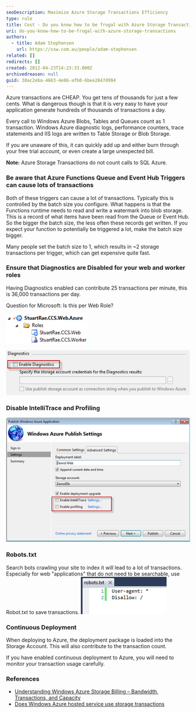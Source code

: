 ```yaml
---
seoDescription: Maximize Azure Storage Transactions Efficiency
type: rule
title: Cost - Do you know how to be frugal with Azure Storage Transactions?
uri: do-you-know-how-to-be-frugal-with-azure-storage-transactions
authors:
  - title: Adam Stephensen
    url: https://ssw.com.au/people/adam-stephensen
related: []
redirects: []
created: 2012-04-23T14:23:33.000Z
archivedreason: null
guid: 38ac2eba-4663-4e86-afb0-6bee2847d994
---
```


Azure transactions are CHEAP. You get tens of thousands for just a few cents. What is dangerous though is that it is very easy to have your application generate hundreds of thousands of transactions a day.

<!--endintro-->

Every call to Windows Azure Blobs, Tables and Queues count as 1 transaction. Windows Azure diagnostic logs, performance counters, trace statements and IIS logs are written to Table Storage or Blob Storage.

If you are unaware of this, it can quickly add up and either burn through your free trial account, or even create a large unexpected bill.

**Note:** Azure Storage Transactions do not count calls to SQL Azure.

### Be aware that Azure Functions Queue and Event Hub Triggers can cause lots of transactions

Both of these triggers can cause a lot of transactions. Typically this is controlled by the batch size you configure. What happens is that the Functions runtime needs to read and write a watermark into blob storage. This is a record of what items have been read from the Queue or Event Hub. So the bigger the batch size, the less often these records get written. If you expect your function to potentially be triggered a lot, make the batch size bigger.

Many people set the batch size to 1, which results in ~2 storage transactions per trigger, which can get expensive quite fast.

### Ensure that Diagnostics are Disabled for your web and worker roles

Having Diagnostics enabled can contribute 25 transactions per minute, this is 36,000 transactions per day.

Question for Microsoft: Is this per Web Role?

![Figure: Check the properties of your web and worker role configuration files](azure-check-properties.jpg)

![Figure: Disable diagnostics](azure-disable-diagnostics.jpg)

### Disable IntelliTrace and Profiling

![Figure: When publishing, ensure that IntelliTrace and Profiling are both disabled](azure-publishing-settings.jpg)

### Robots.txt

Search bots crawling your site to index it will lead to a lot of transactions. Especially for web "applications" that do not need to be searchable, use Robot.txt to save transactions.
![Figure: Place robots.txt in the root of your site to control search engine indexing](azure-robots.jpg)

### Continuous Deployment

When deploying to Azure, the deployment package is loaded into the Storage Account. This will also contribute to the transaction count.

If you have enabled continuous deployment to Azure, you will need to monitor your transaction usage carefully.

### References

- [Understanding Windows Azure Storage Billing – Bandwidth, Transactions, and Capacity](https://technet2.github.io/Wiki/blogs/windowsazurestorage/understanding-windows-azure-storage-billing-bandwidth-transactions-and-capacity.html)
- [Does Windows Azure hosted service use storage transactions](https://serverfault.com/questions/363803/does-windows-azure-hosted-service-use-storage-transactions)
